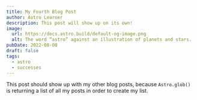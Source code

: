 ```yaml
---
title: My Fourth Blog Post
author: Astro Learner
description: This post will show up on its own!
image:
  url: https://docs.astro.build/default-og-image.png
  alt: The word “astro” against an illustration of planets and stars.
pubDate: 2022-08-08
draft: false
tags:
  - astro
  - successes
---
```


This post should show up with my other blog posts, because `Astro.glob()` is returning a list of all my posts in order to create my list.
